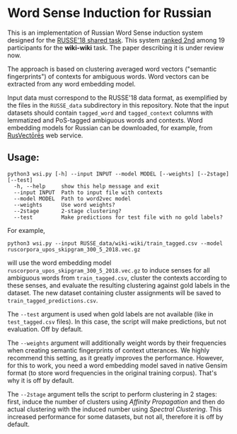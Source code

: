 # Word Sense Induction for Russian
This is an implementation of Russian Word Sense induction system designed for the [RUSSE'18 shared task](http://russe.nlpub.org/2018/wsi/). This system [ranked 2nd](https://competitions.codalab.org/competitions/17810#results) among 19 participants for the **wiki-wiki** task. The paper describing it is under review now.

The approach is based on clustering averaged word vectors ("semantic fingerprints") of contexts for ambiguous words. Word vectors can be extracted from any word embedding model.

Input data must correspond to the RUSSE'18 data format, as exemplified by the files in the `RUSSE_data` subdirectory in this repository. Note that the input datasets should contain `tagged_word` and `tagged_context` columns with lemmatized and PoS-tagged ambiguous words and contexts.
Word embedding models for Russian can be downloaded, for example, from [RusVectōrēs](http://rusvectores.org/models/) web service.

## Usage:
```
python3 wsi.py [-h] --input INPUT --model MODEL [--weights] [--2stage] [--test]
  -h, --help     show this help message and exit
  --input INPUT  Path to input file with contexts
  --model MODEL  Path to word2vec model
  --weights      Use word weights?
  --2stage       2-stage clustering?
  --test         Make predictions for test file with no gold labels?
```
For example, 

`python3 wsi.py --input RUSSE_data/wiki-wiki/train_tagged.csv --model ruscorpora_upos_skipgram_300_5_2018.vec.gz`

will use the word embedding model `ruscorpora_upos_skipgram_300_5_2018.vec.gz` to induce senses for all ambiguous words from `train_tagged.csv`, cluster the contexts according to these senses, and evaluate the resulting clustering against gold labels in the dataset. The new dataset containing cluster assignments will be saved to `train_tagged_predictions.csv`.

The `--test` argument is used when gold labels are not available (like in `test_tagged.csv` files). In this case, the script will make predictions, but not evaluation. Off by default.

The `--weights` argument will additionally weight words by their frequencies when creating semantic fingerprints of context utterances. We highly recommend this setting, as it greatly improves the performance. However, for this to work, you need a word embedding model saved in native Gensim format (to store word frequencies in the original training corpus). That's why it is off by default.

The `--2stage` argument tells the script to perform clustering in 2 stages: first, induce the number of clusters using *Affinity Propagation* and then do actual clustering with the induced number using *Spectral Clustering*. This increased performance for some datasets, but not all, therefore it is off by default.
